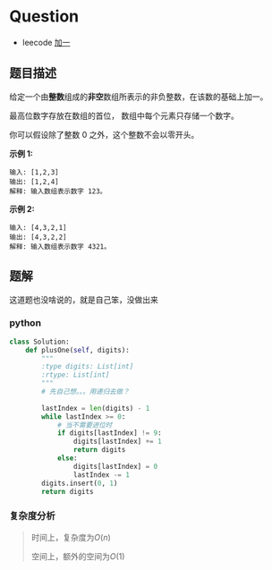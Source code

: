 # Question

- leecode [加一](https://leetcode-cn.com/problems/plus-one/)

## 题目描述

给定一个由**整数**组成的**非空**数组所表示的非负整数，在该数的基础上加一。

最高位数字存放在数组的首位， 数组中每个元素只存储一个数字。

你可以假设除了整数 0 之外，这个整数不会以零开头。

**示例 1:**

```
输入: [1,2,3]
输出: [1,2,4]
解释: 输入数组表示数字 123。

```

**示例 2:**

```
输入: [4,3,2,1]
输出: [4,3,2,2]
解释: 输入数组表示数字 4321。
```

## 题解

这道题也没啥说的，就是自己笨，没做出来

### python

```python
class Solution:
    def plusOne(self, digits):
        """
        :type digits: List[int]
        :rtype: List[int]
        """
        # 先自己想。。。用递归去做？
        
        lastIndex = len(digits) - 1
        while lastIndex >= 0:
            # 当不需要进位时
            if digits[lastIndex] != 9:
                digits[lastIndex] += 1
                return digits
            else:
                digits[lastIndex] = 0
                lastIndex -= 1
        digits.insert(0, 1)
        return digits
```

### 复杂度分析

> 时间上，复杂度为$O(n)$
>
> 空间上，额外的空间为$O(1)$

